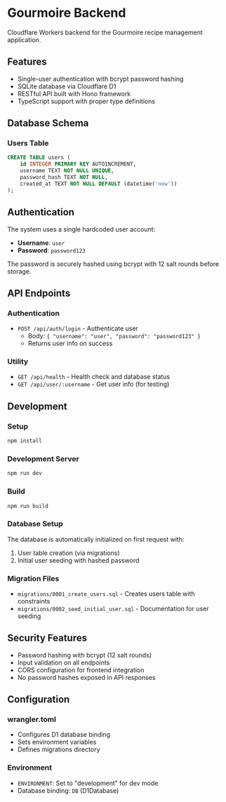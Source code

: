 # Gourmoire Backend

Cloudflare Workers backend for the Gourmoire recipe management application.

## Features

- Single-user authentication with bcrypt password hashing
- SQLite database via Cloudflare D1
- RESTful API built with Hono framework
- TypeScript support with proper type definitions

## Database Schema

### Users Table
```sql
CREATE TABLE users (
    id INTEGER PRIMARY KEY AUTOINCREMENT,
    username TEXT NOT NULL UNIQUE,
    password_hash TEXT NOT NULL,
    created_at TEXT NOT NULL DEFAULT (datetime('now'))
);
```

## Authentication

The system uses a single hardcoded user account:
- **Username**: `user`
- **Password**: `password123`

The password is securely hashed using bcrypt with 12 salt rounds before storage.

## API Endpoints

### Authentication
- `POST /api/auth/login` - Authenticate user
  - Body: `{ "username": "user", "password": "password123" }`
  - Returns user info on success

### Utility
- `GET /api/health` - Health check and database status
- `GET /api/user/:username` - Get user info (for testing)

## Development

### Setup
```bash
npm install
```

### Development Server
```bash
npm run dev
```

### Build
```bash
npm run build
```

### Database Setup
The database is automatically initialized on first request with:
1. User table creation (via migrations)
2. Initial user seeding with hashed password

### Migration Files
- `migrations/0001_create_users.sql` - Creates users table with constraints
- `migrations/0002_seed_initial_user.sql` - Documentation for user seeding

## Security Features

- Password hashing with bcrypt (12 salt rounds)
- Input validation on all endpoints
- CORS configuration for frontend integration
- No password hashes exposed in API responses

## Configuration

### wrangler.toml
- Configures D1 database binding
- Sets environment variables
- Defines migrations directory

### Environment
- `ENVIRONMENT`: Set to "development" for dev mode
- Database binding: `DB` (D1Database)